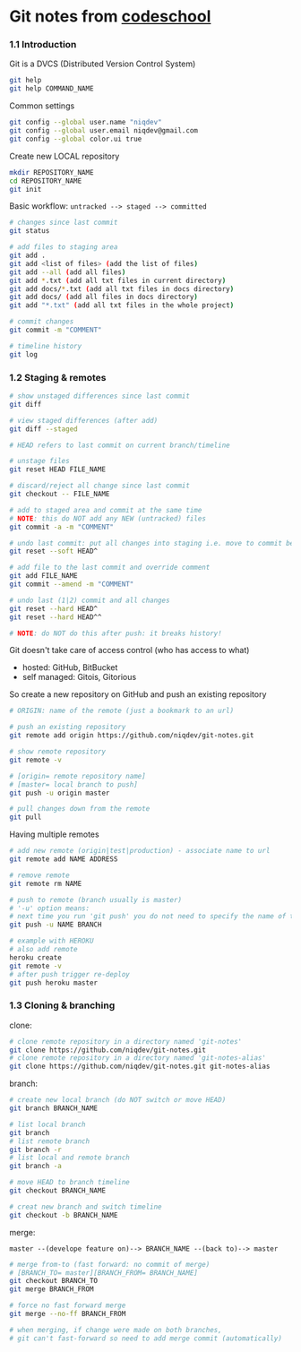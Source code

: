 # Git notes from [codeschool](https://www.codeschool.com/paths/git)

### 1.1 Introduction

Git is a DVCS (Distributed Version Control System)

```bash
git help
git help COMMAND_NAME
```

Common settings
```bash
git config --global user.name "niqdev"
git config --global user.email niqdev@gmail.com
git config --global color.ui true
```

Create new LOCAL repository
```bash
mkdir REPOSITORY_NAME
cd REPOSITORY_NAME
git init
```

Basic workflow: `untracked --> staged --> committed`
```bash
# changes since last commit
git status

# add files to staging area
git add .
git add <list of files> (add the list of files)
git add --all (add all files)
git add *.txt (add all txt files in current directory)
git add docs/*.txt (add all txt files in docs directory)
git add docs/ (add all files in docs directory)
git add "*.txt" (add all txt files in the whole project)

# commit changes
git commit -m "COMMENT"

# timeline history
git log
```

### 1.2 Staging & remotes

```bash
# show unstaged differences since last commit
git diff

# view staged differences (after add)
git diff --staged

# HEAD refers to last commit on current branch/timeline

# unstage files
git reset HEAD FILE_NAME

# discard/reject all change since last commit
git checkout -- FILE_NAME

# add to staged area and commit at the same time
# NOTE: this do NOT add any NEW (untracked) files
git commit -a -m "COMMENT"

# undo last commit: put all changes into staging i.e. move to commit before HEAD
git reset --soft HEAD^

# add file to the last commit and override comment
git add FILE_NAME
git commit --amend -m "COMMENT"

# undo last (1|2) commit and all changes
git reset --hard HEAD^
git reset --hard HEAD^^

# NOTE: do NOT do this after push: it breaks history!
```

Git doesn't take care of access control (who has access to what)
* hosted: GitHub, BitBucket
* self managed: Gitois, Gitorious

So create a new repository on GitHub and push an existing repository

```bash
# ORIGIN: name of the remote (just a bookmark to an url)

# push an existing repository
git remote add origin https://github.com/niqdev/git-notes.git

# show remote repository
git remote -v

# [origin= remote repository name]
# [master= local branch to push]
git push -u origin master

# pull changes down from the remote
git pull
```

Having multiple remotes
```bash
# add new remote (origin|test|production) - associate name to url
git remote add NAME ADDRESS

# remove remote
git remote rm NAME

# push to remote (branch usually is master)
# '-u' option means:
# next time you run 'git push' you do not need to specify the name of the branch
git push -u NAME BRANCH

# example with HEROKU
# also add remote
heroku create
git remote -v
# after push trigger re-deploy
git push heroku master
```

### 1.3 Cloning & branching

clone:
```bash
# clone remote repository in a directory named 'git-notes'
git clone https://github.com/niqdev/git-notes.git
# clone remote repository in a directory named 'git-notes-alias'
git clone https://github.com/niqdev/git-notes.git git-notes-alias
```

branch:
```bash
# create new local branch (do NOT switch or move HEAD)
git branch BRANCH_NAME

# list local branch
git branch
# list remote branch
git branch -r
# list local and remote branch
git branch -a

# move HEAD to branch timeline
git checkout BRANCH_NAME

# creat new branch and switch timeline
git checkout -b BRANCH_NAME
```

merge:

`master --(develope feature on)--> BRANCH_NAME --(back to)--> master`

```bash
# merge from-to (fast forward: no commit of merge)
# [BRANCH_TO= master][BRANCH_FROM= BRANCH_NAME]
git checkout BRANCH_TO
git merge BRANCH_FROM

# force no fast forward merge
git merge --no-ff BRANCH_FROM

# when merging, if change were made on both branches,
# git can't fast-forward so need to add merge commit (automatically)
```
